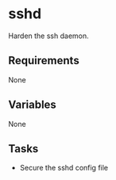 # sshd

Harden the ssh daemon.

## Requirements

None

## Variables

None

## Tasks

* Secure the sshd config file
